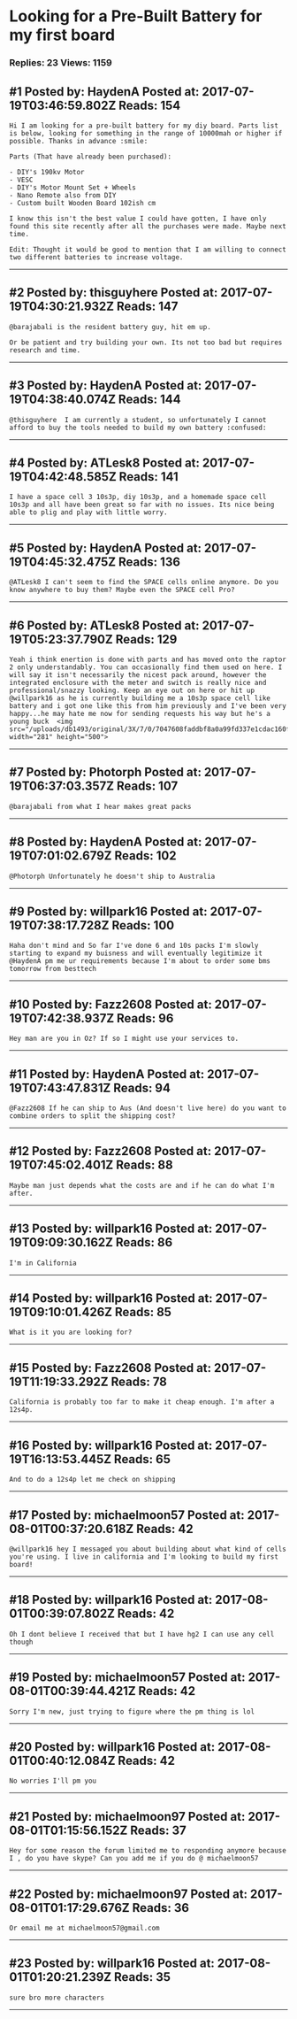 # Looking for a Pre-Built Battery for my first board

### Replies: 23 Views: 1159

## \#1 Posted by: HaydenA Posted at: 2017-07-19T03:46:59.802Z Reads: 154

```
Hi I am looking for a pre-built battery for my diy board. Parts list is below, looking for something in the range of 10000mah or higher if possible. Thanks in advance :smile: 

Parts (That have already been purchased): 

- DIY's 190kv Motor
- VESC
- DIY's Motor Mount Set + Wheels 
- Nano Remote also from DIY
- Custom built Wooden Board 102ish cm

I know this isn't the best value I could have gotten, I have only found this site recently after all the purchases were made. Maybe next time.

Edit: Thought it would be good to mention that I am willing to connect two different batteries to increase voltage.
```

---
## \#2 Posted by: thisguyhere Posted at: 2017-07-19T04:30:21.932Z Reads: 147

```
@barajabali is the resident battery guy, hit em up. 

Or be patient and try building your own. Its not too bad but requires research and time.
```

---
## \#3 Posted by: HaydenA Posted at: 2017-07-19T04:38:40.074Z Reads: 144

```
@thisguyhere  I am currently a student, so unfortunately I cannot afford to buy the tools needed to build my own battery :confused:
```

---
## \#4 Posted by: ATLesk8 Posted at: 2017-07-19T04:42:48.585Z Reads: 141

```
I have a space cell 3 10s3p, diy 10s3p, and a homemade space cell 10s3p and all have been great so far with no issues. Its nice being able to plig and play with little worry.
```

---
## \#5 Posted by: HaydenA Posted at: 2017-07-19T04:45:32.475Z Reads: 136

```
@ATLesk8 I can't seem to find the SPACE cells online anymore. Do you know anywhere to buy them? Maybe even the SPACE cell Pro?
```

---
## \#6 Posted by: ATLesk8 Posted at: 2017-07-19T05:23:37.790Z Reads: 129

```
Yeah i think enertion is done with parts and has moved onto the raptor 2 only understandably. You can occasionally find them used on here. I will say it isn't necessarily the nicest pack around, however the integrated enclosure with the meter and switch is really nice and professional/snazzy looking. Keep an eye out on here or hit up @willpark16 as he is currently building me a 10s3p space cell like battery and i got one like this from him previously and I've been very happy...he may hate me now for sending requests his way but he's a young buck  <img src="/uploads/db1493/original/3X/7/0/7047608faddbf8a0a99fd337e1cdac160ffe627d.jpg" width="281" height="500">
```

---
## \#7 Posted by: Photorph Posted at: 2017-07-19T06:37:03.357Z Reads: 107

```
@barajabali from what I hear makes great packs
```

---
## \#8 Posted by: HaydenA Posted at: 2017-07-19T07:01:02.679Z Reads: 102

```
@Photorph Unfortunately he doesn't ship to Australia
```

---
## \#9 Posted by: willpark16 Posted at: 2017-07-19T07:38:17.728Z Reads: 100

```
Haha don't mind and So far I've done 6 and 10s packs I'm slowly starting to expand my buisness and will eventually legitimize it @HaydenA pm me ur requirements because I'm about to order some bms tomorrow from besttech
```

---
## \#10 Posted by: Fazz2608 Posted at: 2017-07-19T07:42:38.937Z Reads: 96

```
Hey man are you in Oz? If so I might use your services to.
```

---
## \#11 Posted by: HaydenA Posted at: 2017-07-19T07:43:47.831Z Reads: 94

```
@Fazz2608 If he can ship to Aus (And doesn't live here) do you want to combine orders to split the shipping cost?
```

---
## \#12 Posted by: Fazz2608 Posted at: 2017-07-19T07:45:02.401Z Reads: 88

```
Maybe man just depends what the costs are and if he can do what I'm after.
```

---
## \#13 Posted by: willpark16 Posted at: 2017-07-19T09:09:30.162Z Reads: 86

```
I'm in California
```

---
## \#14 Posted by: willpark16 Posted at: 2017-07-19T09:10:01.426Z Reads: 85

```
What is it you are looking for?
```

---
## \#15 Posted by: Fazz2608 Posted at: 2017-07-19T11:19:33.292Z Reads: 78

```
California is probably too far to make it cheap enough. I'm after a 12s4p.
```

---
## \#16 Posted by: willpark16 Posted at: 2017-07-19T16:13:53.445Z Reads: 65

```
And to do a 12s4p let me check on shipping
```

---
## \#17 Posted by: michaelmoon57 Posted at: 2017-08-01T00:37:20.618Z Reads: 42

```
@willpark16 hey I messaged you about building about what kind of cells you're using. I live in california and I'm looking to build my first board!
```

---
## \#18 Posted by: willpark16 Posted at: 2017-08-01T00:39:07.802Z Reads: 42

```
Oh I dont believe I received that but I have hg2 I can use any cell though
```

---
## \#19 Posted by: michaelmoon57 Posted at: 2017-08-01T00:39:44.421Z Reads: 42

```
Sorry I'm new, just trying to figure where the pm thing is lol
```

---
## \#20 Posted by: willpark16 Posted at: 2017-08-01T00:40:12.084Z Reads: 42

```
No worries I'll pm you
```

---
## \#21 Posted by: michaelmoon97 Posted at: 2017-08-01T01:15:56.152Z Reads: 37

```
Hey for some reason the forum limited me to responding anymore because I , do you have skype? Can you add me if you do @ michaelmoon57
```

---
## \#22 Posted by: michaelmoon97 Posted at: 2017-08-01T01:17:29.676Z Reads: 36

```
Or email me at michaelmoon57@gmail.com
```

---
## \#23 Posted by: willpark16 Posted at: 2017-08-01T01:20:21.239Z Reads: 35

```
sure bro more characters
```

---
